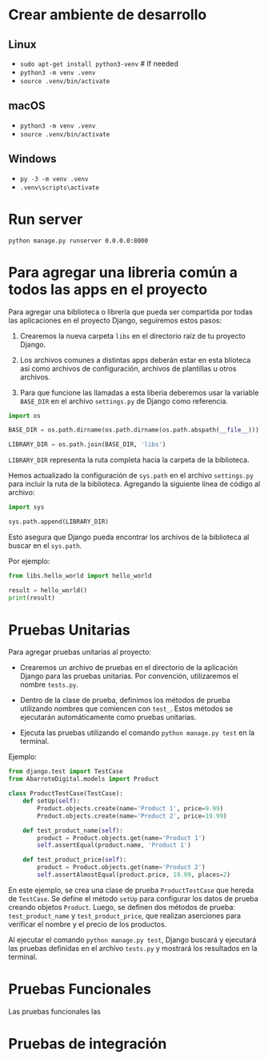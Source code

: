 # Crear ambiente de desarrollo
## Linux
- `sudo apt-get install python3-venv`    # If needed
- `python3 -m venv .venv`
- `source .venv/bin/activate`

## macOS
- `python3 -m venv .venv`
- `source .venv/bin/activate`

## Windows
- `py -3 -m venv .venv`
- `.venv\scripts\activate`


# Run server
`python manage.py runserver 0.0.0.0:8000`



# Para agregar una libreria común a todos las apps en el proyecto

Para agregar una biblioteca o librería que pueda ser compartida por todas las aplicaciones en el proyecto Django, seguiremos estos pasos:

1. Crearemos la nueva carpeta `libs` en el directorio raíz de tu proyecto Django. 

2. Los archivos comunes a distintas apps deberán estar en esta blioteca asi como archivos de configuración, archivos de plantillas u otros archivos.

3. Para que funcione las llamadas a esta liberia deberemos usar la variable `BASE_DIR` en el archivo `settings.py` de Django como referencia. 

```python
import os

BASE_DIR = os.path.dirname(os.path.dirname(os.path.abspath(__file__)))

LIBRARY_DIR = os.path.join(BASE_DIR, 'libs')
```

`LIBRARY_DIR` representa la ruta completa hacia la carpeta de la biblioteca.

Hemos actualizado la configuración de `sys.path` en el archivo `settings.py` para incluir la ruta de la biblioteca. Agregando la siguiente línea de código al archivo:

```python
import sys

sys.path.append(LIBRARY_DIR)
```

Esto asegura que Django pueda encontrar los archivos de la biblioteca al buscar en el `sys.path`.

Por ejemplo:

```python
from libs.hello_world import hello_world

result = hello_world()
print(result)
```


# Pruebas Unitarias

Para agregar pruebas unitarias al proyecto:

- Crearemos un archivo de pruebas en el directorio de la aplicación Django para las pruebas unitarias. Por convención, utilizaremos el nombre `tests.py`.

- Dentro de la clase de prueba, definimos los métodos de prueba utilizando nombres que comiencen con `test_`. Estos métodos se ejecutarán automáticamente como pruebas unitarias.

- Ejecuta las pruebas utilizando el comando `python manage.py test` en la terminal. 

Ejemplo: 
```python
from django.test import TestCase
from AbarroteDigital.models import Product

class ProductTestCase(TestCase):
    def setUp(self):
        Product.objects.create(name='Product 1', price=9.99)
        Product.objects.create(name='Product 2', price=19.99)

    def test_product_name(self):
        product = Product.objects.get(name='Product 1')
        self.assertEqual(product.name, 'Product 1')

    def test_product_price(self):
        product = Product.objects.get(name='Product 2')
        self.assertAlmostEqual(product.price, 19.99, places=2)
```

En este ejemplo, se crea una clase de prueba `ProductTestCase` que hereda de `TestCase`. Se define el método `setUp` para configurar los datos de prueba creando objetos `Product`. Luego, se definen dos métodos de prueba: `test_product_name` y `test_product_price`, que realizan aserciones para verificar el nombre y el precio de los productos.

Al ejecutar el comando `python manage.py test`, Django buscará y ejecutará las pruebas definidas en el archivo `tests.py` y mostrará los resultados en la terminal.

# Pruebas Funcionales

Las pruebas funcionales las 

# Pruebas de integración